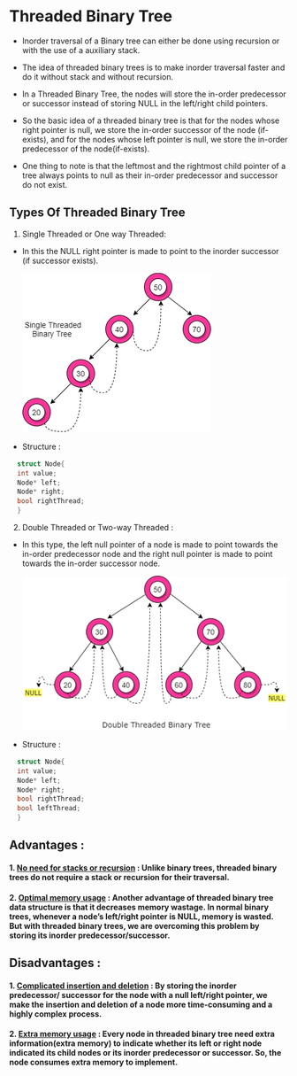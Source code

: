 # Threaded Binary Tree

- Inorder traversal of a Binary tree can either be done using recursion or with the use of a auxiliary stack.

- The idea of threaded binary trees is to make inorder traversal faster and do it without stack and without recursion.

- In a Threaded Binary Tree, the nodes will store the in-order predecessor or successor instead of storing NULL in the left/right child pointers.

- So the basic idea of a threaded binary tree is that for the nodes whose right pointer is null, we store the in-order successor of the node (if-exists), and for the nodes whose left pointer is null, we store the in-order predecessor of the node(if-exists).

- One thing to note is that the leftmost and the rightmost child pointer of a tree always points to null as their in-order predecessor and successor do not exist.

## Types Of Threaded Binary Tree

1. Single Threaded or One way Threaded:

- In this the NULL right pointer is made to point to the inorder successor (if successor exists).

  ![alt text](images/understanding-threaded-binary-trees-2-1661230146.webp)

- Structure :

```c
  struct Node{
  int value;
  Node* left;
  Node* right;
  bool rightThread;
  }
```

2. Double Threaded or Two-way Threaded :

- In this type, the left null pointer of a node is made to point towards the in-order predecessor node and the right null pointer is made to point towards the in-order successor node.

  ![alt text](images/understanding-threaded-binary-trees-3-1661230146.webp)

- Structure :

```c
  struct Node{
  int value;
  Node* left;
  Node* right;
  bool rightThread;
  bool leftThread;
  }
```

## Advantages :

#### 1. <u>No need for stacks or recursion</u> : Unlike binary trees, threaded binary trees do not require a stack or recursion for their traversal.

#### 2. <u>Optimal memory usage</u> : Another advantage of threaded binary tree data structure is that it decreases memory wastage. In normal binary trees, whenever a node’s left/right pointer is NULL, memory is wasted. But with threaded binary trees, we are overcoming this problem by storing its inorder predecessor/successor.

## Disadvantages :

#### 1. <u>Complicated insertion and deletion</u> : By storing the inorder predecessor/ successor for the node with a null left/right pointer, we make the insertion and deletion of a node more time-consuming and a highly complex process.

#### 2. <u>Extra memory usage</u> : Every node in threaded binary tree need extra information(extra memory) to indicate whether its left or right node indicated its child nodes or its inorder predecessor or successor. So, the node consumes extra memory to implement.
